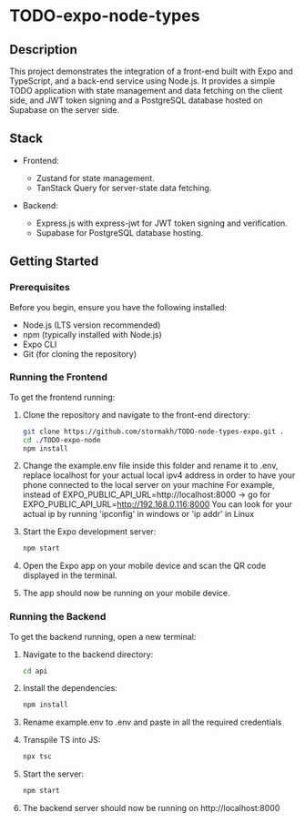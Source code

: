 # TODO-expo-node-types

## Description
This project demonstrates the integration of a front-end built with Expo and TypeScript, and a back-end service using Node.js. It provides a simple TODO application with state management and data fetching on the client side, and JWT token signing and a PostgreSQL database hosted on Supabase on the server side.

## Stack
- Frontend:
    - Zustand for state management.
    - TanStack Query for server-state data fetching.

- Backend:
    - Express.js with express-jwt for JWT token signing and verification.
    - Supabase for PostgreSQL database hosting.

## Getting Started

### Prerequisites
Before you begin, ensure you have the following installed:
- Node.js (LTS version recommended)
- npm (typically installed with Node.js)
- Expo CLI
- Git (for cloning the repository)

### Running the Frontend
To get the frontend running:

1. Clone the repository and navigate to the front-end directory:
    ```sh
    git clone https://github.com/stormakh/TODO-node-types-expo.git .
    cd ./TODO-expo-node
    npm install
    ```

2. Change the example.env file inside this folder and rename it to .env, replace localhost for your actual local ipv4 address in order to have your phone connected to the local server on your machine
    For example, instead of  EXPO_PUBLIC_API_URL=http://localhost:8000 -> go for EXPO_PUBLIC_API_URL=http://192.168.0.116:8000
    You can look for your actual ip by running 'ipconfig' in windows or 'ip addr' in Linux


3. Start the Expo development server:
    ```sh
    npm start
    ```

4. Open the Expo app on your mobile device and scan the QR code displayed in the terminal.

5. The app should now be running on your mobile device.

### Running the Backend
To get the backend running, open a new terminal:

1. Navigate to the backend directory:
    ```sh
    cd api
    ```

2. Install the dependencies:
    ```sh
    npm install
    ```

3. Rename example.env to .env and paste in all the required credentials

4. Transpile TS into JS:
    ```sh
    npx tsc
    ```


5. Start the server:
    ```sh
    npm start
    ```

6. The backend server should now be running on http://localhost:8000
